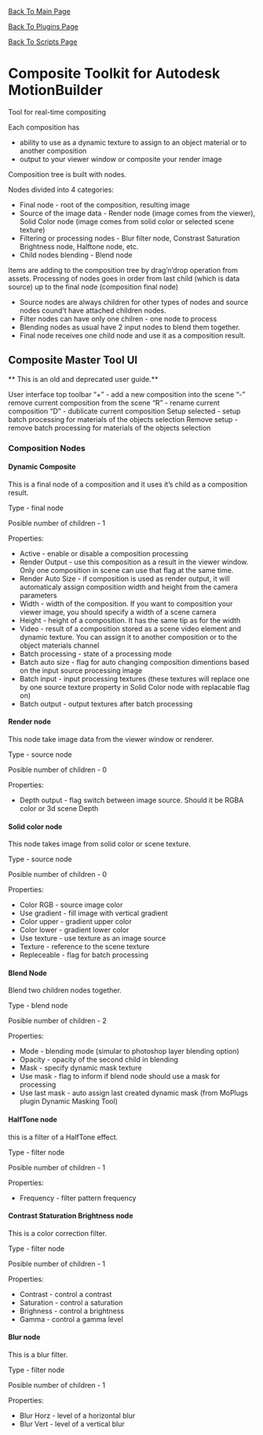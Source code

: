 [Back To Main Page](README.md)

[Back To Plugins Page](Plugins.md)

[Back To Scripts Page](Scripts.md)

# Composite Toolkit for Autodesk MotionBuilder

Tool for real-time compositing

Each composition has
* ability to use as a dynamic texture to assign to an object material or to another composition
* output to your viewer window or composite your render image

Composition tree is built with nodes.

Nodes divided into 4 categories:
* Final node - root of the composition, resulting image
* Source of the image data - Render node (image comes from the viewer), Solid Color node (image comes from solid color or selected scene texture)
* Filtering or processing nodes - Blur filter node, Constrast Saturation Brightness node, Halftone node, etc.
* Child nodes blending - Blend node

Items are adding to the composition tree by drag’n’drop operation from assets. Processing of nodes goes in order from last child (which is data source) up to the final node (composition final node)
* Source nodes are always children for other types of nodes and source nodes cound’t have attached children nodes.
* Filter nodes can have only one chilren - one node to process
* Blending nodes as usual have 2 input nodes to blend them together.
* Final node receives one child node and use it as a composition result.

## Composite Master Tool UI

** This is an old and deprecated user guide.** 

User interface top toolbar
“+” - add a new composition into the scene
“-” remove current composition from the scene
“R” - rename current composition
“D” - dublicate current composition
Setup selected - setup batch processing for materials of the objects selection
Remove setup - remove batch processing for materials of the objects selection

### Composition Nodes

#### Dynamic Composite

This is a final node of a composition and it uses it’s child as a composition result.

Type - final node

Posible number of children - 1

Properties:
* Active - enable or disable a composition processing
* Render Output - use this composition as a result in the viewer window. Only one composition in scene can use that flag at the same time.
* Render Auto Size - if composition is used as render output, it will automaticaly assign composition width and height from the camera parameters
* Width - width of the composition. If you want to composition your viewer image, you should specify a width of a scene camera
* Height - height of a composition. It has the same tip as for the width
* Video - result of a composition stored as a scene video element and dynamic texture. You can assign it to another composition or to the object materials channel
* Batch processing - state of a processing mode
* Batch auto size - flag for auto changing composition dimentions based on the input source processing image
* Batch input - input processing textures (these textures will replace one by one source texture property in Solid Color node with replacable flag on)
* Batch output - output textures after batch processing

#### Render node

This node take image data from the viewer window or renderer.

Type - source node

Posible number of children - 0


Properties:
* Depth output - flag switch between image source. Should it be RGBA color or 3d scene Depth

#### Solid color node

This node takes image from solid color or scene texture.

Type - source node

Posible number of children - 0

Properties:
* Color RGB - source image color
* Use gradient - fill image with vertical gradient
* Color upper - gradient upper color
* Color lower - gradient lower color
* Use texture - use texture as an image source
* Texture - reference to the scene texture
* Repleceable - flag for batch processing

#### Blend Node

Blend two children nodes together.

Type - blend node

Posible number of children - 2

Properties:
* Mode - blending mode (simular to photoshop layer blending option)
* Opacity - opacity of the second child in blending
* Mask - specify dynamic mask texture
* Use mask - flag to inform if blend node should use a mask for processing
* Use last mask - auto assign last created dynamic mask (from MoPlugs plugin Dynamic Masking Tool)

#### HalfTone node

this is a filter of a HalfTone effect.

Type - filter node

Posible number of children - 1

Properties:
* Frequency - filter pattern frequency

#### Contrast Staturation Brightness node

This is a color correction filter.

Type - filter node

Posible number of children - 1

Properties:
* Contrast - control a contrast
* Saturation - control a saturation
* Brighness - control a brightness
* Gamma - control a gamma level

#### Blur node

This is a blur filter.

Type - filter node

Posible number of children - 1

Properties:
* Blur Horz - level of a horizontal blur
* Blur Vert -  level of a vertical blur
